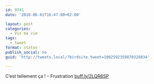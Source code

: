 ```yaml
---
id: 9741
date: '2018-06-01T16:47:00+02:00'

layout: post
categories:
  - Vis ma vie
tags:
  - tweet
format: status
publish_social: no
guid: 'http://tweets.local/?birdsite_tweet=1002592359870328834'

---
```


C’est tellement ça ! – Frustration [buff.ly/2LQR6SP](https://buff.ly/2LQR6SP)